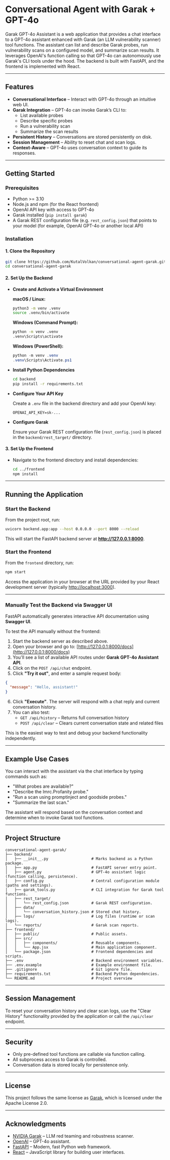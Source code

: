# Conversational Agent with Garak + GPT-4o

Garak GPT-4o Assistant is a web application that provides a chat interface to a GPT-4o assistant enhanced with Garak (an LLM vulnerability scanner) tool functions. The assistant can list and describe Garak probes, run vulnerability scans on a configured model, and summarize scan results. It leverages OpenAI's function calling so that GPT-4o can autonomously use Garak's CLI tools under the hood. The backend is built with FastAPI, and the frontend is implemented with React.

---

## Features

- **Conversational Interface** – Interact with GPT-4o through an intuitive web UI.
- **Garak Integration** – GPT-4o can invoke Garak’s CLI to:
  - List available probes
  - Describe specific probes
  - Run a vulnerability scan
  - Summarize the scan results
- **Persistent History** – Conversations are stored persistently on disk.
- **Session Management** – Ability to reset chat and scan logs.
- **Context-Aware** – GPT-4o uses conversation context to guide its responses.

---

## Getting Started

### Prerequisites

- Python >= 3.10
- Node.js and npm (for the React frontend)
- OpenAI API key with access to GPT-4o
- Garak installed (`pip install garak`)
- A Garak REST configuration file (e.g. `rest_config.json`) that points to your model (for example, OpenAI GPT-4o or another local API)

### Installation

#### 1. Clone the Repository

```bash
git clone https://github.com/KutalVolkan/conversational-agent-garak.git
cd conversational-agent-garak
```

#### 2. Set Up the Backend

- **Create and Activate a Virtual Environment**

  **macOS / Linux:**
  ```bash
  python3 -m venv .venv
  source .venv/bin/activate
  ```

  **Windows (Command Prompt):**
  ```cmd
  python -m venv .venv
  .venv\Scripts\activate
  ```

  **Windows (PowerShell):**
  ```powershell
  python -m venv .venv
  .venv\Scripts\Activate.ps1
  ```

- **Install Python Dependencies**

  ```bash
  cd backend
  pip install -r requirements.txt
  ```

- **Configure Your API Key**

  Create a `.env` file in the backend directory and add your OpenAI key:

  ```env
  OPENAI_API_KEY=sk-...
  ```

- **Configure Garak**

  Ensure your Garak REST configuration file (`rest_config.json`) is placed in the `backend/rest_target/` directory.

#### 3. Set Up the Frontend

- Navigate to the frontend directory and install dependencies:

  ```bash
  cd ../frontend
  npm install
  ```

---

## Running the Application

### Start the Backend

From the project root, run:

```bash
uvicorn backend.app:app --host 0.0.0.0 --port 8000 --reload
```

This will start the FastAPI backend server at **http://127.0.0.1:8000**.

### Start the Frontend

From the `frontend` directory, run:

```bash
npm start
```

Access the application in your browser at the URL provided by your React development server (typically [http://localhost:3000](http://localhost:3000)).

---

### Manually Test the Backend via Swagger UI

FastAPI automatically generates interactive API documentation using **Swagger UI**.

To test the API manually without the frontend:

1. Start the backend server as described above.
2. Open your browser and go to: [http://127.0.0.1:8000/docs](http://127.0.0.1:8000/docs)
3. You'll see a list of available API routes under **Garak GPT-4o Assistant API**.
4. Click on the `POST /api/chat` endpoint.
5. Click **"Try it out"**, and enter a sample request body:

```json
{
  "message": "Hello, assistant!"
}
```

6. Click **"Execute"**. The server will respond with a chat reply and current conversation history.
7. You can also test:
   - `GET /api/history` – Returns full conversation history
   - `POST /api/clear` – Clears current conversation state and related files

This is the easiest way to test and debug your backend functionality independently.

---

## Example Use Cases

You can interact with the assistant via the chat interface by typing commands such as:

- "What probes are available?"
- "Describe the lmrc.Profanity probe."
- "Run a scan using promptinject and goodside probes."
- "Summarize the last scan."

The assistant will respond based on the conversation context and determine when to invoke Garak tool functions.

---

## Project Structure

```
conversational-agent-garak/
├── backend/
│   ├── __init__.py                   # Marks backend as a Python package.
│   ├── app.py                        # FastAPI server entry point.
│   ├── agent.py                      # GPT-4o assistant logic (function calling, persistence).
│   ├── config.py                     # Central configuration module (paths and settings).
│   ├── garak_tools.py                # CLI integration for Garak tool functions.
│   ├── rest_target/
│   │   └── rest_config.json          # Garak REST configuration.
│   ├── data/
│   │   └── conversation_history.json # Stored chat history.
│   ├── logs/                         # Log files (runtime or scan logs).
│   └── reports/                      # Garak scan reports.
├── frontend/
│   ├── public/                       # Public assets.
│   ├── src/
│   │   ├── components/               # Reusable components.
│   │   └── App.jsx                   # Main application component.
│   └── package.json                  # Frontend dependencies and scripts.
├── .env                              # Backend environment variables.
├── .env.example                      # Example environment file.
├── .gitignore                        # Git ignore file.
├── requirements.txt                  # Backend Python dependencies.
└── README.md                         # Project overview
```

---

## Session Management

To reset your conversation history and clear scan logs, use the "Clear History" functionality provided by the application or call the `/api/clear` endpoint.

---

## Security

- Only pre-defined tool functions are callable via function calling.
- All subprocess access to Garak is controlled.
- Conversation data is stored locally for persistence only.

---

## License

This project follows the same license as [Garak](https://github.com/NVIDIA/garak/blob/main/LICENSE), which is licensed under the Apache License 2.0.


---

## Acknowledgments

- [NVIDIA Garak](https://github.com/NVIDIA/garak) – LLM red teaming and robustness scanner.
- [OpenAI](https://platform.openai.com/docs/guides/gpt) – GPT-4o assistant.
- [FastAPI](https://fastapi.tiangolo.com) – Modern, fast Python web framework.
- [React](https://reactjs.org) – JavaScript library for building user interfaces.
